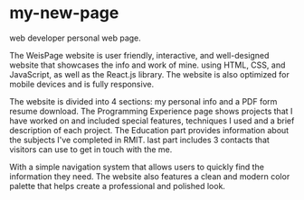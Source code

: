 # my-new-page

web developer personal web page.

The WeisPage website is user friendly, interactive, and well-designed website that showcases the info and work of mine. using HTML, CSS, and JavaScript, as well as the React.js library. The website is also optimized for mobile devices and is fully responsive.

The website is divided into 4 sections: my personal info and a PDF form resume download. The Programming Experience page shows projects that I have worked on and included special features, techniques I used and a brief description of each project. The Education part provides information about the subjects I've completed in RMIT. last part includes 3 contacts that visitors can use to get in touch with the me.

With a simple navigation system that allows users to quickly find the information they need. The website also features a clean and modern color palette that helps create a professional and polished look.
